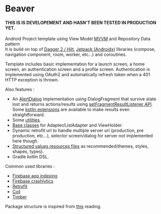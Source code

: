 # Beaver

#### THIS IS IS DEVELOPEMENT AND HASN'T BEEN TESTED IN PRODUCTION YET.

Android Project template using View Model [MVVM](https://developer.android.com/topic/libraries/architecture/index.html) and Repository Data pattern  
It is build on top of [Dagger 2 / Hilt](https://github.com/google/dagger), [Jetpack (Androidx)](https://developer.android.com/jetpack/) libraries (compose, navigation component, room, worker, etc...) and coroutines.

Template includes basic implementation for a launch screen, a home screen, an authentication screen and a profile screen.
Authentication is implemented using OAuth2 and automatically refresh token when a 401 HTTP exception is thrown.

Also features :
- An [AlertDialog](https://github.com/SamYStudiO/Beaver/blob/master/app/src/main/kotlin/net/samystudio/beaver/ui/common/dialog/AlertDialog.kt) implementation using DialogFragment that survive state lost and returns actions/results using [setFragmentResultListener API](https://developer.android.com/guide/fragments/communicate#fragment-result). Some [kotlin extensions](https://github.com/SamYStudiO/Beaver/blob/master/app/src/main/kotlin/net/samystudio/beaver/ui/common/dialog/AlertDialog.kt#L568) are available to make results even straightforward.
- Some [utilities](https://github.com/SamYStudiO/Beaver/tree/master/app/src/main/kotlin/net/samystudio/beaver/util).
- [Base classes](https://github.com/SamYStudiO/Beaver/tree/master/app/src/main/kotlin/net/samystudio/beaver/ui/base/adapter) for Adapter/ListAdapter and ViewHolder.
- Dynamic retrofit url to handle multiple server url (production, pre production, etc...), selector screen/dialog for server not implemented here though.
- [Structured values resources files](https://github.com/SamYStudiO/Beaver/tree/master/app/src/main/res/values) as recommended(themes, styles, shapes, types).
- Gradle kotlin DSL.

Common used libraries :
- [Firebase app indexing](https://firebase.google.com/docs/app-indexing/)
- [Firebase crashlytics](https://firebase.google.com/docs/crashlytics/)
- [Retrofit](https://github.com/square/retrofit)
- [Coil](https://github.com/coil-kt/coil)
- [Timber](https://github.com/JakeWharton/timber)

Package structure is inspired from [this](https://overflow.buffer.com/2016/09/26/android-rethinking-package-structure/) reading.